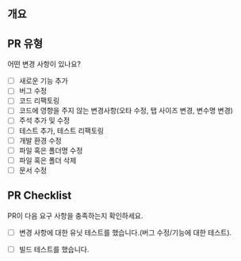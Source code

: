 ## 개요
<!---- 변경 사항 및 관련 이슈에 대해 간단하게 작성해주세요. 어떻게보다 무엇을 왜 수정했는지 설명해주세요. -->

## PR 유형
어떤 변경 사항이 있나요?

- [ ] 새로운 기능 추가
- [ ] 버그 수정
- [ ] 코드 리팩토링
- [ ] 코드에 영향을 주지 않는 변경사항(오타 수정, 탭 사이즈 변경, 변수명 변경)
- [ ] 주석 추가 및 수정
- [ ] 테스트 추가, 테스트 리팩토링
- [ ] 개발 환경 수정
- [ ] 파일 혹은 폴더명 수정
- [ ] 파일 혹은 폴더 삭제
- [ ] 문서 수정

## PR Checklist
PR이 다음 요구 사항을 충족하는지 확인하세요.

- [ ] 변경 사항에 대한 유닛 테스트를 했습니다.(버그 수정/기능에 대한 테스트).
- [ ] 빌드 테스트를 했습니다. 

